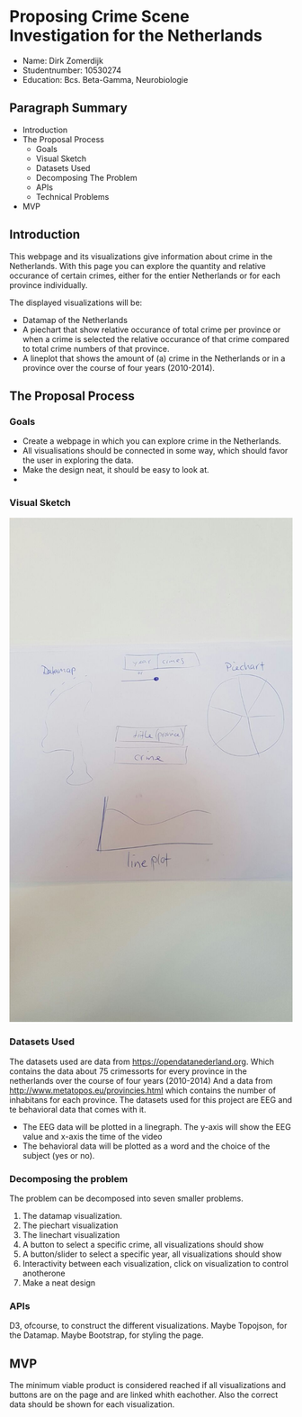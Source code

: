 # Proposing Crime Scene Investigation for the Netherlands
- Name:			Dirk Zomerdijk
- Studentnumber: 	10530274
- Education: 		Bcs. Beta-Gamma, Neurobiologie

## Paragraph Summary
- Introduction
- The Proposal Process
	* Goals	
	* Visual Sketch
	* Datasets Used
	* Decomposing The Problem
	* APIs
	* Technical Problems
- MVP


## Introduction
This webpage and its visualizations give information about crime in the Netherlands. With this page you can explore the quantity and relative occurance of certain crimes, either for the entier Netherlands or for each province individually.

The displayed visualizations will be:
- Datamap of the Netherlands
- A piechart that show relative occurance of total crime per province or when a crime is selected the relative occurance of that crime compared to total crime numbers of that province. 
- A lineplot that shows the amount of (a) crime in the Netherlands or in a province over the course of four years (2010-2014).

## The Proposal Process

### Goals
* Create a webpage in which you can explore crime in the Netherlands.
* All visualisations should be connected in some way, which should favor the user in exploring the data.
* Make the design neat, it should be easy to look at.
* 


### Visual Sketch
![](doc/sketch.jpeg)

### Datasets Used
The datasets used are data from https://opendatanederland.org. Which contains the data about 75 crimessorts for every province in the netherlands over the course of four years (2010-2014)
And a data from http://www.metatopos.eu/provincies.html which contains the number of inhabitans for each province.
The datasets used for this project are EEG and te behavioral data that comes with it.
- The EEG data will be plotted in a linegraph. The y-axis will show the EEG value and x-axis the time of the video
- The behavioral data will be plotted as a word and the choice of the subject (yes or no). 


### Decomposing the problem
The problem can be decomposed into seven smaller problems.
<ol>
<li>The datamap visualization.</li>
<li>The piechart visualization</li> 
<li>The linechart visualization</li>
<li>A button to select a specific crime, all visualizations should show</li>
<li>A button/slider to select a specific year, all visualizations should show</li> 
<li>Interactivity between each visualization, click on visualization to control anotherone</li>
<li>Make a neat design</li>
</ol>

### APIs
D3, ofcourse, to construct the different visualizations.
Maybe Topojson, for the Datamap.
Maybe Bootstrap, for styling the page.


## MVP
The minimum viable product is considered reached if all visualizations and buttons are on the page and are linked whith eachother. Also the correct data should be shown for each visualization.


